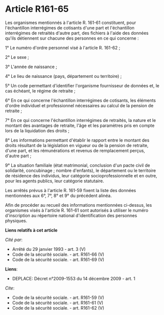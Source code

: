 # Article R161-65

Les organismes mentionnés à l'article R. 161-61 constituent, pour l'échantillon interrégimes de cotisants d'une part et
l'échantillon interrégimes de retraités d'autre part, des fichiers à l'aide des données qu'ils détiennent sur chacune des
personnes en ce qui concerne : 

1° Le numéro d'ordre personnel visé à l'article R. 161-62 ; 

2° Le sexe ; 

3° L'année de naissance ; 

4° Le lieu de naissance (pays, département ou territoire) ; 

5° Un code permettant d'identifier l'organisme fournisseur de données et, le cas échéant, le régime de retraite ; 

6° En ce qui concerne l'échantillon interrégimes de cotisants, les éléments d'ordre individuel et professionnel nécessaires
au calcul de la pension de retraite ; 

7° En ce qui concerne l'échantillon interrégimes de retraités, la nature et le montant des avantages de retraite, l'âge et
les paramètres pris en compte lors de la liquidation des droits ; 

8° Les informations permettant d'établir le rapport entre le montant des droits résultant de la législation en vigueur ou de
la pension de retraite, d'une part, et les rémunérations et revenus de remplacement perçus, d'autre part ; 

9° La situation familiale (état matrimonial, conclusion d'un pacte civil de solidarité, concubinage ; nombre d'enfants), le
département ou le territoire de résidence des individus, leur catégorie socioprofessionnelle et en outre, pour les agents
publics, leur catégorie statutaire. 

Les arrêtés prévus à l'article R. 161-59 fixent la liste des données mentionnées aux 6°, 7°, 8° et 9° du précédent alinéa. 

Afin de procéder au recueil des informations mentionnées ci-dessus, les organismes visés à l'article R. 161-61 sont autorisés
à utiliser le numéro d'inscription au répertoire national d'identification des personnes physiques.

**Liens relatifs à cet article**

_Cité par_:

  - Arrêté du 29 janvier 1993 - art. 3 (V)
  - Code de la sécurité sociale. - art. R161-66 (V)
  - Code de la sécurité sociale. - art. R161-69 (V)

**Liens**:

  - DEPLACE: Décret n°2009-1553 du 14 décembre 2009 - art. 1

_Cite_:

  - Code de la sécurité sociale. - art. R161-59 (V)
  - Code de la sécurité sociale. - art. R161-61 (V)
  - Code de la sécurité sociale. - art. R161-62 (V)
